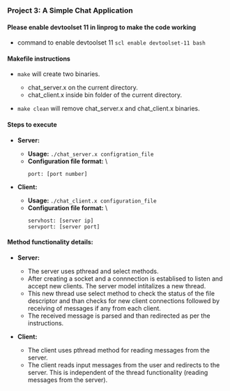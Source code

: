 ### Project 3: A Simple Chat Application

#### Please enable devtoolset 11 in linprog to make the code working
- command to enable devtoolset 11 `scl enable devtoolset-11 bash`

#### Makefile instructions
- `make` will create two binaries.
    - chat_server.x on the current directory.
    - chat_client.x inside bin folder of the current directory.

- `make clean` will remove chat_server.x and chat_client.x binaries.

#### Steps to execute
- <b>Server:</b> 
    - <b>Usage:</b> `./chat_server.x configration_file`
    - <b>Configuration file format:</b> \
        ```
        port: [port number]
        ```

- <b>Client:</b>
    - <b> Usage: </b> `./chat_client.x configuration_file`
    - <b> Configuration file format:</b> \
        ```
        servhost: [server ip]
        servport: [server port]
        ```

#### Method functionality details:
- <b>Server:</b>
    - The server uses pthread and select methods. 
    - After creating a socket and a connnection is establised to listen and accept new clients. The server model intitalizes a new thread. 
    - This new thread use select method to check the status of the file descriptor and than checks for new client connections followed by receiving of messages if any from each client.
    - The received message is parsed and than redirected as per the instructions.

- <b>Client:</b>
    - The client uses pthread method for reading messages from the server.
    - The client reads input messages from the user and redirects to the server. This is independent of the thread functionality (reading messages from the server).